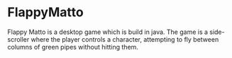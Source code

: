 # FlappyMatto
Flappy Matto is a desktop game which is build in java. The game is a side-scroller where the player controls a character, attempting to fly between columns of green pipes without hitting them.
